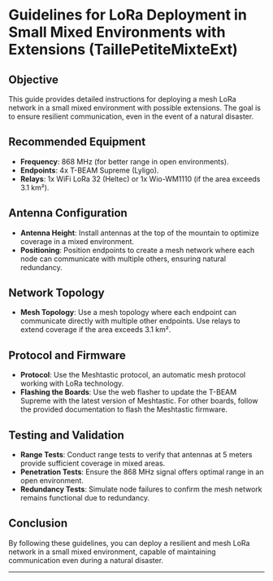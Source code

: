 # Guidelines for LoRa Deployment in Small Mixed Environments with Extensions (TaillePetiteMixteExt)

## Objective

This guide provides detailed instructions for deploying a mesh LoRa network in a small mixed environment with possible extensions. The goal is to ensure resilient communication, even in the event of a natural disaster.

## Recommended Equipment

- **Frequency**: 868 MHz (for better range in open environments).
- **Endpoints**: 4x T-BEAM Supreme (Lyligo).
- **Relays**: 1x WiFi LoRa 32 (Heltec) or 1x Wio-WM1110 (if the area exceeds 3.1 km²).

## Antenna Configuration

- **Antenna Height**: Install antennas at the top of the mountain to optimize coverage in a mixed environment.
- **Positioning**: Position endpoints to create a mesh network where each node can communicate with multiple others, ensuring natural redundancy.

## Network Topology

- **Mesh Topology**: Use a mesh topology where each endpoint can communicate directly with multiple other endpoints. Use relays to extend coverage if the area exceeds 3.1 km².

## Protocol and Firmware

- **Protocol**: Use the Meshtastic protocol, an automatic mesh protocol working with LoRa technology.
- **Flashing the Boards**: Use the web flasher to update the T-BEAM Supreme with the latest version of Meshtastic. For other boards, follow the provided documentation to flash the Meshtastic firmware.

## Testing and Validation

- **Range Tests**: Conduct range tests to verify that antennas at 5 meters provide sufficient coverage in mixed areas.
- **Penetration Tests**: Ensure the 868 MHz signal offers optimal range in an open environment.
- **Redundancy Tests**: Simulate node failures to confirm the mesh network remains functional due to redundancy.

## Conclusion

By following these guidelines, you can deploy a resilient and mesh LoRa network in a small mixed environment, capable of maintaining communication even during a natural disaster.

---